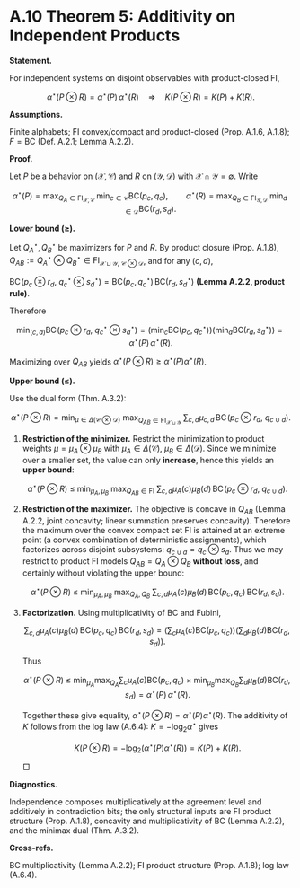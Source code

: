 # A.10 Theorem 5: Additivity on Independent Products

**Statement.**

For independent systems on disjoint observables with product-closed $\mathrm{FI}$,

$$
\alpha^\star(P\otimes R)=\alpha^\star(P)\,\alpha^\star(R)
\quad\Longrightarrow\quad
K(P\otimes R)=K(P)+K(R).
$$

**Assumptions.**

Finite alphabets; $\mathrm{FI}$ convex/compact and product-closed (Prop. A.1.6, A.1.8); $F=\mathrm{BC}$ (Def. A.2.1; Lemma A.2.2).

**Proof.**

Let $P$ be a behavior on $(\mathcal{X},\mathcal{C})$ and $R$ on $(\mathcal{Y},\mathcal{D})$ with $\mathcal{X}\cap\mathcal{Y}=\emptyset$. Write

$$
\alpha^\star(P)=\max_{Q_A\in\mathrm{FI}_{\mathcal{X},\mathcal{C}}}\ \min_{c\in\mathcal{C}}\mathrm{BC}(p_c,q_c),
\qquad
\alpha^\star(R)=\max_{Q_B\in\mathrm{FI}_{\mathcal{Y},\mathcal{D}}}\ \min_{d\in\mathcal{D}}\mathrm{BC}(r_d,s_d).
$$

**Lower bound ($\geq$).**

Let $Q_A^\star,Q_B^\star$ be maximizers for $P$ and $R$. By product closure (Prop. A.1.8), $Q_{AB}:=Q_A^\star\otimes Q_B^\star\in\mathrm{FI}_{\mathcal{X}\sqcup\mathcal{Y},\ \mathcal{C}\otimes\mathcal{D}}$, and for any $(c,d)$,

$\mathrm{BC}\!\big(p_c\otimes r_d,\ q_c^\star\otimes s_d^\star\big)
=\mathrm{BC}(p_c,q_c^\star)\,\mathrm{BC}(r_d,s_d^\star)$ **(Lemma A.2.2, product rule)**.

Therefore

$$
\min_{(c,d)} \mathrm{BC}\!\big(p_c\otimes r_d,\ q_c^\star\otimes s_d^\star\big)
=\Big(\min_c \mathrm{BC}(p_c,q_c^\star)\Big)\Big(\min_d \mathrm{BC}(r_d,s_d^\star)\Big)
= \alpha^\star(P)\,\alpha^\star(R).
$$

Maximizing over $Q_{AB}$ yields $\alpha^\star(P\otimes R)\geq \alpha^\star(P)\alpha^\star(R)$.

**Upper bound ($\leq$).**

Use the dual form (Thm. A.3.2):

$$
\alpha^\star(P\otimes R)
=\min_{\mu\in\Delta(\mathcal{C}\otimes\mathcal{D})}
\ \max_{Q_{AB}\in\mathrm{FI}_{\mathcal{X}\sqcup\mathcal{Y}}}
\ \sum_{c,d}\mu_{c,d}\,\mathrm{BC}\!\big(p_c\otimes r_d,\ q_{c\cup d}\big).
$$

1. **Restriction of the minimizer.** Restrict the minimization to product weights $\mu=\mu_A\otimes \mu_B$ with $\mu_A\in\Delta(\mathcal{C}),\ \mu_B\in\Delta(\mathcal{D})$. Since we minimize over a smaller set, the value can only **increase**, hence this yields an **upper bound**:
    
    $$
    \alpha^\star(P\otimes R)
    \ \leq\
    \min_{\mu_A,\mu_B}\ \max_{Q_{AB}\in\mathrm{FI}}\ \sum_{c,d}\mu_A(c)\mu_B(d)\,\mathrm{BC}\!\big(p_c\otimes r_d,\ q_{c\cup d}\big).
    $$
    
2. **Restriction of the maximizer.** The objective is concave in $Q_{AB}$ (Lemma A.2.2, joint concavity; linear summation preserves concavity). Therefore the maximum over the convex compact set $\mathrm{FI}$ is attained at an extreme point (a convex combination of deterministic assignments), which factorizes across disjoint subsystems: $q_{c\cup d}=q_c\otimes s_d$. Thus we may restrict to product FI models $Q_{AB}=Q_A\otimes Q_B$ **without loss**, and certainly without violating the upper bound:
    
    $$
    \alpha^\star(P\otimes R)
    \ \leq\
    \min_{\mu_A,\mu_B}\ \max_{Q_A,Q_B}\ \sum_{c,d}\mu_A(c)\mu_B(d)\,\mathrm{BC}(p_c,q_c)\,\mathrm{BC}(r_d,s_d).
    $$
    
3. **Factorization.** Using multiplicativity of $\mathrm{BC}$ and Fubini,
    
    $$
    \sum_{c,d}\mu_A(c)\mu_B(d)\,\mathrm{BC}(p_c,q_c)\,\mathrm{BC}(r_d,s_d)
    =\Big(\sum_c \mu_A(c)\mathrm{BC}(p_c,q_c)\Big)\Big(\sum_d \mu_B(d)\mathrm{BC}(r_d,s_d)\Big).
    $$
    
    Thus
    
    $$
    \alpha^\star(P\otimes R)
    \ \leq\
    \min_{\mu_A}\max_{Q_A}\sum_c \mu_A(c)\mathrm{BC}(p_c,q_c)\ \times\
    \min_{\mu_B}\max_{Q_B}\sum_d \mu_B(d)\mathrm{BC}(r_d,s_d)
    = \alpha^\star(P)\,\alpha^\star(R).
    $$
    
    Together these give equality, $\alpha^\star(P\otimes R)=\alpha^\star(P)\alpha^\star(R)$. The additivity of $K$ follows from the log law (A.6.4): $K=-\log_2\alpha^\star$ gives
    
    $$
    K(P\otimes R)= -\log_2\big(\alpha^\star(P)\alpha^\star(R)\big)=K(P)+K(R).
    $$
    
    □
    

**Diagnostics.**

Independence composes multiplicatively at the agreement level and additively in contradiction bits; the only structural inputs are FI product structure (Prop. A.1.8), concavity and multiplicativity of $\mathrm{BC}$ (Lemma A.2.2), and the minimax dual (Thm. A.3.2).

**Cross-refs.**

$\mathrm{BC}$ multiplicativity (Lemma A.2.2); FI product structure (Prop. A.1.8); log law (A.6.4).